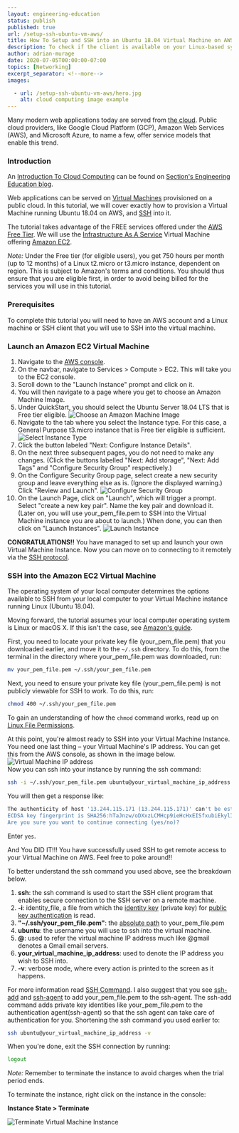 ```yaml
---
layout: engineering-education
status: publish
published: true
url: /setup-ssh-ubuntu-vm-aws/
title: How To Setup and SSH into an Ubuntu 18.04 Virtual Machine on AWS
description: To check if the client is available on your Linux-based system, you will need to connect to an AWS account and a Linux machine or SSH client that you will use to SSH into the virtual machine.
author: adrian-murage
date: 2020-07-05T00:00:00-07:00
topics: [Networking]
excerpt_separator: <!--more-->
images:

  - url: /setup-ssh-ubuntu-vm-aws/hero.jpg
    alt: cloud computing image example
---
```

Many modern web applications today are served from [the cloud](https://en.wikipedia.org/wiki/Cloud_computing). Public cloud providers, like Google Cloud Platform (GCP), Amazon Web Services (AWS), and Microsoft Azure, to name a few, offer service models that enable this trend.
<!--more-->

### Introduction
An [Introduction To Cloud Computing](/introduction-to-cloud-computing/) can be found on [Section's Engineering Education blog](/).

Web applications can be served on [Virtual Machines](https://en.wikipedia.org/wiki/Virtual_machine) provisioned on a public cloud. In this tutorial, we will cover exactly how to provision a Virtual Machine running Ubuntu 18.04 on AWS, and [SSH](https://en.wikipedia.org/wiki/Secure_Shell) into it.

The tutorial takes advantage of the FREE services offered under the [AWS Free Tier](https://aws.amazon.com/free/?all-free-tier.sort-by=item.additionalFields.SortRank&all-free-tier.sort-order=asc). We will use the [Infrastructure As A Service](https://en.wikipedia.org/wiki/Infrastructure_as_a_service) Virtual Machine offering [Amazon EC2](https://aws.amazon.com/ec2/?did=ft_card&trk=ft_card).

*Note:* Under the Free tier (for eligible users), you get 750 hours per month (up to 12 months) of a Linux t2.micro or t3.micro instance, dependent on region. This is subject to Amazon's terms and conditions. You should thus ensure that you are eligible first, in order to avoid being billed for the services you will use in this tutorial.

### Prerequisites
To complete this tutorial you will need to have an AWS account and a Linux machine or SSH client that you will use to SSH into the virtual machine.

### Launch an Amazon EC2 Virtual Machine
1. Navigate to the [AWS console](https://console.aws.amazon.com/).
2. On the navbar, navigate to Services > Compute > EC2. This will take you to the EC2 console.
3. Scroll down to the "Launch Instance" prompt and click on it.
4. You will then navigate to a page where you get to choose an Amazon Machine Image.
5. Under QuickStart, you should select the Ubuntu Server 18.04 LTS that is Free tier eligible.
![Choose an Amazon Machine Image](/setup-ssh-ubuntu-vm-aws/ami.png)
6. Navigate to the tab where you select the Instance type. For this case, a General Purpose t3.micro instance that is Free tier eligible is sufficient.
![Select Instance Type](/setup-ssh-ubuntu-vm-aws/instance_type.png)
7. Click the button labeled "Next: Configure Instance Details".
8. On the next three subsequent pages, you do not need to make any changes. (Click the buttons labelled "Next: Add storage", "Next: Add Tags" and "Configure Security Group" respectively.)
9. On the Configure Security Group page, select create a new security group and leave everything else as is. (Ignore the displayed warning.) Click "Review and Launch".
![Configure Security Group](/setup-ssh-ubuntu-vm-aws/configure_security_group.png)
10. On the Launch Page, click on "Launch", which will trigger a prompt. Select "create a new key pair". Name the key pair and download it. (Later on, you will use your_pem_file.pem to SSH into the Virtual Machine instance you are about to launch.) When done, you can then click on "Launch Instances".
![Launch Instance](/setup-ssh-ubuntu-vm-aws/launch_instance.png)

**CONGRATULATIONS!!** You have managed to set up and launch your own Virtual Machine Instance.
Now you can move on to connecting to it remotely via the [SSH protocol](https://www.ssh.com/ssh/protocol/).

### SSH into the Amazon EC2 Virtual Machine
The operating system of your local computer determines the options available to SSH from your local computer to your Virtual Machine instance running Linux (Ubuntu 18.04).

Moving forward, the tutorial assumes your local computer operating system is Linux or macOS X. If this isn't the case, see [Amazon's guide](https://docs.aws.amazon.com/AWSEC2/latest/UserGuide/AccessingInstances.html?icmpid=docs_ec2_console).

First, you need to locate your private key file (your_pem_file.pem) that you downloaded earlier, and move it to the `~/.ssh` directory. To do this, from the terminal in the directory where your_pem_file.pem was downloaded, run:

```bash
mv your_pem_file.pem ~/.ssh/your_pem_file.pem
```

Next, you need to ensure your private key file (your_pem_file.pem) is not publicly viewable for SSH to work. To do this, run:

```bash
chmod 400 ~/.ssh/your_pem_file.pem
```

To gain an understanding of how the `chmod` command works, read up on [Linux File Permissions](https://www.linux.com/training-tutorials/understanding-linux-file-permissions/).

At this point, you're almost ready to SSH into your Virtual Machine Instance. You need one last thing – your Virtual Machine's IP address. You can get this from the AWS console, as shown in the image below.
![Virtual Machine IP address](/setup-ssh-ubuntu-vm-aws/ip_address.png)<br>
Now you can ssh into your instance by running the ssh command:

```bash
ssh -i ~/.ssh/your_pem_file.pem ubuntu@your_virtual_machine_ip_address -v
```

You will then get a response like:

```bash
The authenticity of host '13.244.115.171 (13.244.115.171)' can't be established.
ECDSA key fingerprint is SHA256:hTaJnzw/oDXxzLCMHcp9ieHcHxEISfxubiEkylIhtkc.
Are you sure you want to continue connecting (yes/no)?
```

Enter `yes`.

And You DID IT!!! You have successfully used SSH to get remote access to your Virtual Machine on AWS. Feel free to poke around!!

To better understand the ssh command you used above, see the breakdown below.

1. **ssh**: the ssh command is used to start the SSH client program that enables secure connection to the SSH server on a remote machine.
2. **-i**: identity_file, a file from which the [identity key](https://www.ssh.com/ssh/identity-key) (private key) for [public key authentication](https://www.ssh.com/ssh/public-key-authentication) is read.
3. **"~/.ssh/your_pem_file.pem"**: the [absolute path](https://www.linux.com/training-tutorials/absolute-path-vs-relative-path-linuxunix/) to your_pem_file.pem
4. **ubuntu**: the username you will use to ssh into the virtual machine.
5. **@**: used to refer the virtual machine IP address much like @gmail denotes a Gmail email servers.
6. **your_virtual_machine_ip_address**: used to denote the IP address you wish to SSH into.
7. **-v**: verbose mode, where every action is printed to the screen as it happens.

For more information read [SSH Command](https://www.ssh.com/ssh/command).
I also suggest that you see [ssh-add](https://www.ssh.com/ssh/add) and [ssh-agent](https://www.ssh.com/ssh/agent) to add your_pem_file.pem to the ssh-agent. The ssh-add command adds private key identities like your_pem_file.pem to the authentication agent(ssh-agent) so that the ssh agent can take care of authentication for you. Shortening the ssh command you used earlier to:

```bash
ssh ubuntu@your_virtual_machine_ip_address -v
```

When you're done, exit the SSH connection by running:

```bash
logout
```

*Note:* Remember to terminate the instance to avoid charges when the trial period ends.

To terminate the instance, right click on the instance in the console:

**Instance State > Terminate**

![Terminate Virtual Machine Instance](/setup-ssh-ubuntu-vm-aws/terminate_instance.png)
